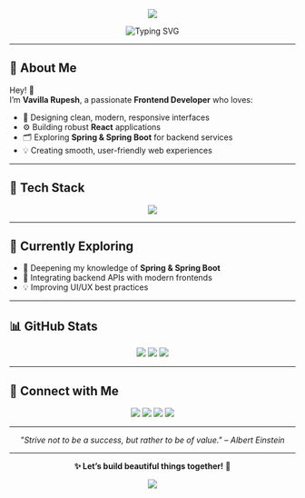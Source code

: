 <p align="center">
  <img src="https://capsule-render.vercel.app/api?type=waving&color=0AB3FF,00D9FF&height=120&section=header&text=Vavilla%20Rupesh&fontColor=ffffff&fontSize=40" />
</p>

<p align="center">
  <img src="https://readme-typing-svg.demolab.com?font=Fira+Code&weight=600&size=24&duration=3000&pause=1000&color=00BFFF&center=true&vCenter=true&width=600&lines=Frontend+Developer;Crafting+Beautiful+UIs;Building+Smooth+User+Experiences;Learning+Spring+%26+Spring+Boot" alt="Typing SVG" />
</p>

---

## 🌟 About Me

Hey! 👋  
I’m **Vavilla Rupesh**, a passionate **Frontend Developer** who loves:

- 🎨 Designing clean, modern, responsive interfaces
- ⚙️ Building robust **React** applications
- 🗂️ Exploring **Spring & Spring Boot** for backend services
- 💡 Creating smooth, user-friendly web experiences

---

## 🧰 Tech Stack

<p align="center">
  <img src="https://skillicons.dev/icons?i=html,css,js,react,nodejs,express,java,spring,postgres,mongodb" />
</p>

---

## 🚀 Currently Exploring

- 🌱 Deepening my knowledge of **Spring & Spring Boot**
- 🧩 Integrating backend APIs with modern frontends
- 💡 Improving UI/UX best practices

---

## 📊 GitHub Stats

<p align="center">
  <img src="https://github-readme-stats.vercel.app/api?username=Vavilla-Rupesh&show_icons=true&theme=blueberry&hide_border=true" />
  <img src="https://github-readme-streak-stats.herokuapp.com?user=Vavilla-Rupesh&theme=blueberry&hide_border=true" />
  <img src="https://github-readme-stats.vercel.app/api/top-langs/?username=Vavilla-Rupesh&layout=compact&theme=blueberry&hide_border=true" />
</p>

---

## 🔗 Connect with Me

<p align="center">
  <a href="mailto:rupeshvavilla200325@gmail.com"><img src="https://img.shields.io/badge/Gmail-0AB3FF?style=for-the-badge&logo=gmail&logoColor=white" /></a>
  <a href="https://www.linkedin.com/in/rupeshvavilla"><img src="https://img.shields.io/badge/LinkedIn-0077B5?style=for-the-badge&logo=linkedin&logoColor=white" /></a>
  <a href="https://github.com/Vavilla-Rupesh/"><img src="https://img.shields.io/badge/GitHub-0D1117?style=for-the-badge&logo=github&logoColor=white" /></a>
  <a href="https://www.instagram.com/rvavilla/"><img src="https://img.shields.io/badge/Instagram-405DE6?style=for-the-badge&logo=instagram&logoColor=white" /></a>
</p>

---

<p align="center">
  <i>"Strive not to be a success, but rather to be of value." – Albert Einstein</i>
</p>

---

<p align="center">
  <b>✨ Let’s build beautiful things together!</b> 🚀
</p>

<p align="center">
  <img src="https://capsule-render.vercel.app/api?type=waving&color=0AB3FF,00D9FF&height=120&section=footer" />
</p>
